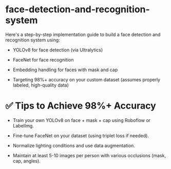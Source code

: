 # face-detection-and-recognition-system

Here's a step-by-step implementation guide to build a face detection and recognition system using:

* YOLOv8 for face detection (via Ultralytics)

* FaceNet for face recognition

* Embedding handling for faces with mask and cap

* Targeting 98%+ accuracy on your custom dataset (assumes properly labeled, high-quality data)

# ✅ Tips to Achieve 98%+ Accuracy
* Train your own YOLOv8 on face + mask + cap using Roboflow or LabelImg.

* Fine-tune FaceNet on your dataset (using triplet loss if needed).

* Normalize lighting conditions and use data augmentation.

* Maintain at least 5-10 images per person with various occlusions (mask, cap, angles).

